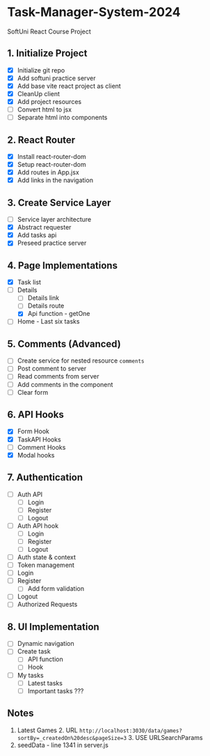 # Task-Manager-System-2024
SoftUni React Course Project

## 1. Initialize Project
- [x] Initialize git repo
- [x] Add softuni practice server
- [x] Add base vite react project as client
- [x] CleanUp client
- [x] Add project resources
- [ ] Convert html to jsx
- [ ] Separate html into components
## 2. React Router
- [x] Install react-router-dom
- [x] Setup react-router-dom
- [x] Add routes in App.jsx
- [x] Add links in the navigation
## 3. Create Service Layer
- [ ] Service layer architecture
- [x] Abstract requester
- [x] Add tasks api
- [x] Preseed practice server
## 4. Page Implementations
- [x] Task list
- [ ] Details
  - [ ] Details link
  - [ ] Details route
  - [x] Api function - getOne
- [ ] Home - Last six tasks
## 5. Comments (Advanced)
- [ ] Create service for nested resource `comments`
- [ ] Post comment to server
- [ ] Read comments from server
- [ ] Add comments in the component
- [ ] Clear form
## 6. API Hooks
- [x] Form Hook
- [x] TaskAPI Hooks
- [ ] Comment Hooks
- [x] Modal hooks
## 7. Authentication
- [ ] Auth API
  - [ ] Login
  - [ ] Register
  - [ ] Logout
- [ ] Auth API hook
  - [ ] Login
  - [ ] Register
  - [ ] Logout
- [ ] Auth state & context
- [ ] Token management
- [ ] Login
- [ ] Register
  - [ ] Add form validation
- [ ] Logout
- [ ] Authorized Requests
## 8. UI Implementation 
- [ ] Dynamic navigation
- [ ] Create task
  - [ ] API function
  - [ ] Hook
- [ ] My tasks 
    - [ ] Latest tasks
    - [ ] Important tasks
    ???
## Notes
  1. Latest Games
     2. URL `http://localhost:3030/data/games?sortBy=_createdOn%20desc&pageSize=3`
     3. USE URLSearchParams
  2. seedData - line 1341 in server.js